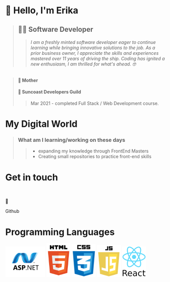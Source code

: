 # :wave: Hello, I'm Erika 
> ## :woman_technologist: **Software Developer**  
>> ###### I am a freshly minted software developer eager to continue learning while bringing innovative solutions to the job. As a prior business owner, I appreciate the skills and experiences mastered over 11 years of driving the ship. Coding has ignited a new enthusiasm, I am thrilled for what's ahead. :nerd_face:

> #### :woman: Mother 
> #### :school: Suncoast Developers Guild
>>Mar 2021 - completed Full Stack / Web Development course.

# **My Digital World** 
>
>### What am I learning/working on these days
>> - expanding my knowledge through FrontEnd Masters
>> - Creating small repositories to practice front-end skills

# **Get in touch**
<img scr="https://www.linkedin.com/feed/?doFeedRefresh=true&nis=true&lipi=urn%3Ali%3Apage%3Ad_flagship3_feed%3BpaeofXIJSZu%2BSHni6QKMnQ%3D%3D">

:email:

Github

# **Programming Languages**
<img src="https://github.com/ERIKASTIGLEMAN/ERIKASTIGLEMAN/blob/trunk/Images/asp.net-border.png" width="125"> <img src="https://github.com/ERIKASTIGLEMAN/ERIKASTIGLEMAN/blob/trunk/Images/HTML.png" width="75">  <img src="https://github.com/ERIKASTIGLEMAN/ERIKASTIGLEMAN/blob/trunk/Images/CSS.png" width="75">  <img src="https://github.com/ERIKASTIGLEMAN/ERIKASTIGLEMAN/blob/trunk/Images/JS.png" width="75">  <img src="https://github.com/ERIKASTIGLEMAN/ERIKASTIGLEMAN/blob/trunk/Images/REACT.png" width="75">




